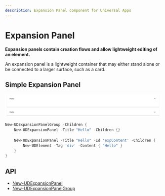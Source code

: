 ```yaml
---
description: Expansion Panel component for Universal Apps
---
```


# Expansion Panel

**Expansion panels contain creation flows and allow lightweight editing of an element.**

An expansion panel is a lightweight container that may either stand alone or be connected to a larger surface, such as a card.

## Simple Expansion Panel

![](<../../../.gitbook/assets/image (119).png>)

```powershell
New-UDExpansionPanelGroup -Children {
    New-UDExpansionPanel -Title "Hello" -Children {}

    New-UDExpansionPanel -Title "Hello" -Id 'expContent' -Children {
        New-UDElement -Tag 'div' -Content { "Hello" }
    }
}
```

## API

* [New-UDExpansionPanel](https://github.com/ironmansoftware/universal-docs/blob/master/cmdlets/New-UDExpansionPanel.txt)
* [New-UDExpansionPanelGroup](https://github.com/ironmansoftware/universal-docs/blob/master/cmdlets/New-UDExpansionPanelGroup.txt)
